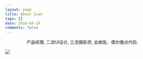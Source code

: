 ```yaml
---
layout: page
title: About Ivan
tags: []
date: 2018-04-19
comments: false
---
```

    
<center>产品经理, 二流UI设计, 三流摄影师, 会做饭，偶尔撸点代码.</center>

![](https://ivancrancy.github.io/ivanming.github.io/assets/img/about_0419/personaltags.png)




